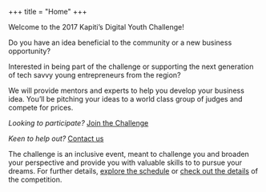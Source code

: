 +++
title = "Home"
+++

Welcome to the 2017 Kapiti’s Digital Youth Challenge!

Do you have an idea beneficial to the community or a new business opportunity?

Interested in being part of the challenge or supporting the next generation of tech savvy young entrepreneurs from the region?

We will provide mentors and experts to help you develop your business idea. You’ll be pitching your ideas to a world class group of judges and compete for prices.

_Looking to participate?_ [Join the Challenge](http://kapitidigital.org/digital-challenge/submit-application/)

_Keen to help out?_ [Contact us](tobias.gerschner@gmail.com)

The challenge is an inclusive event, meant to challenge you and broaden your perspective and provide you with valuable skills to to pursue your dreams. For further details, [explore the schedule](/schedule) or [check out the details](/about) of the competition.
